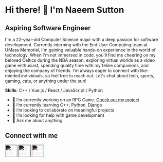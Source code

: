 # Hi there! 👋 I'm Naeem Sutton
## Aspiring Software Engineer

I'm a 22-year-old Computer Science major with a deep passion for software development. Currently interning with the End User Computing team at UMass Memorial, I'm gaining valuable hands-on experience in the world of technology. When I'm not immersed in code, you'll find me cheering on my beloved Celtics during the NBA season, exploring virtual worlds as a video game enthusiast, spending quality time with my feline companions, and enjoying the company of friends. I'm always eager to connect with like-minded individuals, so feel free to reach out. Let's chat about tech, sports, gaming, cats, or anything under the sun!

**Skills:** C++ / Vue.js / React / JavaScript / Python

- 🔭 I’m currently working on an RPG Game. [Check out my project](https://github.com/NaeemSutton/GameRPG)
- 🌱 I’m currently learning C++, Python, Django 
- 👯 I’m looking to collaborate on meaningful projects 
- 🤔 I’m looking for help with game development 
- 💬 Ask me about anything 

## Connect with me

[<img src='https://simpleicons.org/icons/github.svg' alt='github' height='40' style='filter: invert(1);'>](https://github.com/NaeemSutton) [<img src='https://simpleicons.org/icons/linkedin.svg' alt='linkedin' height='40' style='filter: invert(1);'>](https://www.linkedin.com/in/naeemsutton/) [<img src='https://simpleicons.org/icons/instagram.svg' alt='instagram' height='40' style='filter: invert(1);'>](https://www.instagram.com/nae_sut/)

